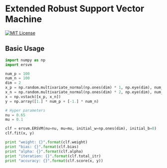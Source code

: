 # Extended Robust Support Vector Machine

[![MIT License](http://img.shields.io/badge/license-MIT-blue.svg?style=flat)](LICENSE)

## Basic Usage

```python
import numpy as np
import ersvm

num_p = 100
num_n = 100
dim = 2
x_p = np.random.multivariate_normal(np.ones(dim) * 1, np.eye(dim), num_p)
x_n = np.random.multivariate_normal(np.ones(dim) * 2, np.eye(dim), num_n)
x = np.vstack([x_p, x_n])
y = np.array([1.] * num_p + [-1.] * num_n)

# Hyper parameters
nu = 0.65
mu = 0.1

clf = ersvm.ERSVM(nu=nu, mu=mu, initial_w=np.ones(dim), initial_b=0)
clf.fit(x, y)

print "weight: {}".format(clf.weight)
print "bias: {}".format(clf.bias)
print "alpha: {}".format(clf.alpha)
print "iteration: {}".format(clf.total_itr)
print "accuracy: {}".format(clf.score(x, y))
```